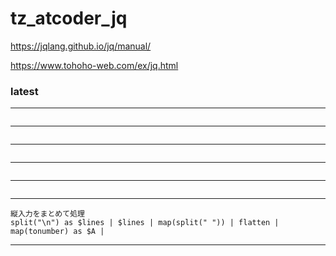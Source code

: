 # tz_atcoder_jq

https://jqlang.github.io/jq/manual/

https://www.tohoho-web.com/ex/jq.html


### latest
---
```

```
---
```

```
---
```

```
---
```

```
---
```

```
---
```
縦入力をまとめて処理
split("\n") as $lines | $lines | map(split(" ")) | flatten | map(tonumber) as $A |
```
---


